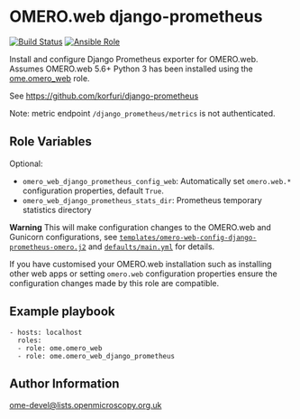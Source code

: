 OMERO.web django-prometheus
===========================

[![Build Status](https://travis-ci.org/ome/ansible-role-omero-web-django-prometheus.svg)](https://travis-ci.org/ome/ansible-role-omero-web-django-prometheus)
[![Ansible Role](https://img.shields.io/ansible/role/42003.svg)](https://galaxy.ansible.com/ome/omero_web_django_prometheus/)

Install and configure Django Prometheus exporter for OMERO.web.
Assumes OMERO.web 5.6+ Python 3 has been installed using the [ome.omero_web](https://galaxy.ansible.com/ome/omero_web) role.

See https://github.com/korfuri/django-prometheus

Note: metric endpoint `/django_prometheus/metrics` is not authenticated.


Role Variables
--------------

Optional:
- `omero_web_django_prometheus_config_web`: Automatically set `omero.web.*` configuration properties, default `True`.
- `omero_web_django_prometheus_stats_dir`: Prometheus temporary statistics directory

**Warning** This will make configuration changes to the OMERO.web and Gunicorn configurations, see [`templates/omero-web-config-django-prometheus-omero.j2`](templates/omero-web-config-django-prometheus-omero.j2) and [`defaults/main.yml`](defaults/main.yml) for details.

If you have customised your OMERO.web installation such as installing other web apps or setting `omero.web` configuration properties ensure the configuration changes made by this role are compatible.


Example playbook
----------------

    - hosts: localhost
      roles:
      - role: ome.omero_web
      - role: ome.omero_web_django_prometheus


Author Information
------------------

ome-devel@lists.openmicroscopy.org.uk

